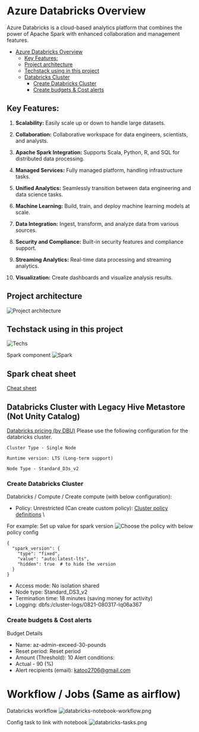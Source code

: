 # Azure Databricks Overview
Azure Databricks is a cloud-based analytics platform that combines the power of Apache Spark with enhanced collaboration and management features.

<!-- TOC -->
* [Azure Databricks Overview](#azure-databricks-overview)
  * [Key Features:](#key-features)
  * [Project architecture](#project-architecture)
  * [Techstack using in this project](#techstack-using-in-this-project)
  * [Databricks Cluster](#databricks-cluster)
    * [Create Databricks Cluster](#create-databricks-cluster)
    * [Create budgets & Cost alerts](#create-budgets--cost-alerts)
<!-- TOC -->


## Key Features:

1. **Scalability:** Easily scale up or down to handle large datasets.

2. **Collaboration:** Collaborative workspace for data engineers, scientists, and analysts.

3. **Apache Spark Integration:** Supports Scala, Python, R, and SQL for distributed data processing.

4. **Managed Services:** Fully managed platform, handling infrastructure tasks.

5. **Unified Analytics:** Seamlessly transition between data engineering and data science tasks.

6. **Machine Learning:** Build, train, and deploy machine learning models at scale.

7. **Data Integration:** Ingest, transform, and analyze data from various sources.

8. **Security and Compliance:** Built-in security features and compliance support.
    
9. **Streaming Analytics:** Real-time data processing and streaming analytics.

10. **Visualization:** Create dashboards and visualize analysis results.

## Project architecture
![Project architecture](./media/azure_ach.png)

## Techstack using in this project
![Techs](./media/Techstack.png)

Spark component
![Spark](./media/1691812998027.gif)

## Spark cheat sheet
[Cheat sheet](resource/PySpark_SQL_Cheat_Sheet.pdf)

## Databricks Cluster with Legacy Hive Metastore (Not Unity Catalog)
[Databricks pricing (by DBU)](https://azure.microsoft.com/en-us/pricing/details/databricks/)
Please use the following configuration for the databricks cluster.
```
Cluster Type - Single Node

Runtime version: LTS (Long-term support)

Node Type - Standard_D3s_v2
```
### Create Databricks Cluster
Databricks / Compute / Create compute (with below configuration):
- Policy: Unrestricted (Can create custom policy): [Cluster policy definitions](https://adb-1999765807836905.5.azuredatabricks.net/?o=1999765807836905#create/cluster) \

For example: Set up value for spark version ![Choose the policy](media/policy.png) with below policy config
```
{
  "spark_version": {
    "type": "fixed",
    "value": "auto:latest-lts",
    "hidden": true  # to hide the version
  }
}
```
- Access mode: No isolation shared
- Node type: Standard_DS3_v2 
- Termination time: 18 minutes (saving money for activity)
- Logging: dbfs:/cluster-logs/0821-080317-lq06a367

### Create budgets & Cost alerts
Budget Details
- Name: az-admin-exceed-30-pounds
- Reset period: Reset period
- Amount (Threshold): 10
Alert conditions:
- Actual - 90 (%) 
- Alert recipients (email): katoo2706@gmail.com


# Workflow / Jobs (Same as airflow)
Databricks workflow
![databricks-notebook-workflow.png](media%2Fdatabricks-notebook-workflow.png)

Config task to link with notebook
![databricks-tasks.png](media%2Fdatabricks-tasks.png)